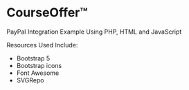 # CourseOffer™
PayPal Integration Example Using PHP, HTML and JavaScript

Resources Used Include:
- Bootstrap 5
- Bootstrap icons
- Font Awesome
- SVGRepo
